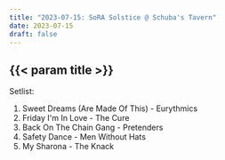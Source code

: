 ```yaml
---
title: "2023-07-15: SoRA Solstice @ Schuba's Tavern"
date: 2023-07-15
draft: false
---
```


## {{< param title >}}

Setlist:
1. Sweet Dreams (Are Made Of This) - Eurythmics
2. Friday I'm In Love - The Cure
3. Back On The Chain Gang - Pretenders
4. Safety Dance - Men Without Hats
5. My Sharona - The Knack
